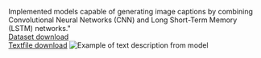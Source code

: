 Implemented models capable of generating image captions by combining Convolutional Neural Networks (CNN) and Long Short-Term Memory (LSTM) networks."
<br> <a href="https://github.com/jbrownlee/Datasets/releases/download/Flickr8k/Flickr8k_Dataset.zip">Dataset download</a>
<br> <a href="https://github.com/jbrownlee/Datasets/releases/download/Flickr8k/Flickr8k_text.zip">Textfile download</a>
![Example of text description from model](https://github.com/elvland/Image-Caption-Generator/assets/49693994/e479f5db-e12f-44e2-b65c-a683b439abb4)
